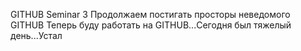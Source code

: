GITHUB Seminar 3
Продолжаем постигать просторы неведомого GITHUB
Теперь буду работать на GITHUB...Сегодня был тяжелый день...Устал
